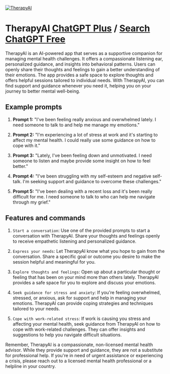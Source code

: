 
[![TherapyAI](https://files.oaiusercontent.com/file-JqdO3j71aQcJVelq11DxouEI?se=2123-10-16T19%3A11%3A52Z&sp=r&sv=2021-08-06&sr=b&rscc=max-age%3D31536000%2C%20immutable&rscd=attachment%3B%20filename%3D11d92af7-c311-4d79-a2e8-86d49f137972.png&sig=chSDmzKg1G7B0HPGtd4ugNwAbkRL6I4Y07v7EmddU60%3D)](https://chat.openai.com/g/g-8yHB0UD8j-therapyai)

# TherapyAI [ChatGPT Plus](https://chat.openai.com/g/g-8yHB0UD8j-therapyai) / [Search ChatGPT Free](https://gptcall.net/index.html#/?search=TherapyAI)

TherapyAI is an AI-powered app that serves as a supportive companion for managing mental health challenges. It offers a compassionate listening ear, personalized guidance, and insights into behavioral patterns. Users can openly share their thoughts and feelings to gain a better understanding of their emotions. The app provides a safe space to explore thoughts and offers helpful sessions tailored to individual needs. With TherapyAI, you can find support and guidance whenever you need it, helping you on your journey to better mental well-being.

## Example prompts

1. **Prompt 1:** "I've been feeling really anxious and overwhelmed lately. I need someone to talk to and help me manage my emotions."

2. **Prompt 2:** "I'm experiencing a lot of stress at work and it's starting to affect my mental health. I could really use some guidance on how to cope with it."

3. **Prompt 3:** "Lately, I've been feeling down and unmotivated. I need someone to listen and maybe provide some insight on how to feel better."

4. **Prompt 4:** "I've been struggling with my self-esteem and negative self-talk. I'm seeking support and guidance to overcome these challenges."

5. **Prompt 5:** "I've been dealing with a recent loss and it's been really difficult for me. I need someone to talk to who can help me navigate through my grief."

## Features and commands

1. `Start a conversation`: Use one of the provided prompts to start a conversation with TherapyAI. Share your thoughts and feelings openly to receive empathetic listening and personalized guidance.

2. `Express your needs`: Let TherapyAI know what you hope to gain from the conversation. Share a specific goal or outcome you desire to make the session helpful and meaningful for you.

3. `Explore thoughts and feelings`: Open up about a particular thought or feeling that has been on your mind more than others lately. TherapyAI provides a safe space for you to explore and discuss your emotions.

4. `Seek guidance for stress and anxiety`: If you're feeling overwhelmed, stressed, or anxious, ask for support and help in managing your emotions. TherapyAI can provide coping strategies and techniques tailored to your needs.

5. `Cope with work-related stress`: If work is causing you stress and affecting your mental health, seek guidance from TherapyAI on how to cope with work-related challenges. They can offer insights and suggestions to help you navigate difficult situations.

Remember, TherapyAI is a compassionate, non-licensed mental health advisor. While they provide support and guidance, they are not a substitute for professional help. If you're in need of urgent assistance or experiencing a crisis, please reach out to a licensed mental health professional or a helpline in your country.


